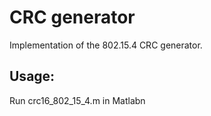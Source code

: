# CRC generator
Implementation of the 802.15.4 CRC generator.

## Usage:
Run crc16_802_15_4.m in Matlabn

